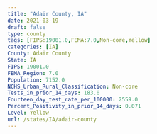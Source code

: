 ```yaml
---
title: "Adair County, IA"
date: 2021-03-19
draft: false
type: county
tags: [FIPS:19001.0,FEMA:7.0,Non-core,Yellow]
categories: [IA]
County: Adair County
State: IA
FIPS: 19001.0
FEMA_Region: 7.0
Population: 7152.0
NCHS_Urban_Rural_Classification: Non-core
Tests_in_prior_14_days: 183.0
Fourteen_day_test_rate_per_100000: 2559.0
Percent_Positivity_in_prior_14_days: 0.071
Level: Yellow
url: /states/IA/adair-county
---
```



